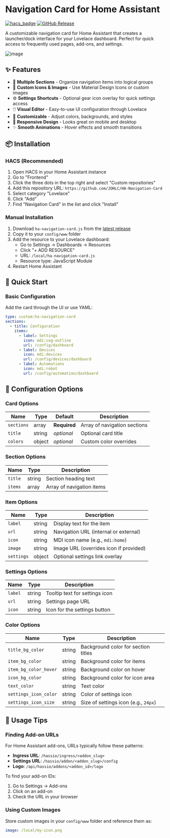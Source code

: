 # Navigation Card for Home Assistant

[![hacs_badge](https://img.shields.io/badge/HACS-Default-41BDF5.svg)](https://github.com/hacs/integration)
[![GitHub Release](https://img.shields.io/github/release/JOHLC/HA-Navigation-Card.svg)](https://github.com/JOHLC/HA-Navigation-Card/releases)

A customizable navigation card for Home Assistant that creates a launcher/dock interface for your Lovelace dashboard. Perfect for quick access to frequently used pages, add-ons, and settings.

<img width="auto" alt="image" src="https://github.com/user-attachments/assets/80ca1c44-f2be-4e53-9284-3cf674e17051" />


## ✨ Features

- 🎨 **Multiple Sections** - Organize navigation items into logical groups
- 🎯 **Custom Icons & Images** - Use Material Design Icons or custom images
- ⚙️ **Settings Shortcuts** - Optional gear icon overlay for quick settings access
- 🖱️ **Visual Editor** - Easy-to-use UI configuration through Lovelace
- 🎨 **Customizable** - Adjust colors, backgrounds, and styles
- 📱 **Responsive Design** - Looks great on mobile and desktop
- ✨ **Smooth Animations** - Hover effects and smooth transitions

## 📦 Installation

### HACS (Recommended)

1. Open HACS in your Home Assistant instance
2. Go to "Frontend"
3. Click the three dots in the top right and select "Custom repositories"
4. Add this repository URL: `https://github.com/JOHLC/HA-Navigation-Card`
5. Select category "Lovelace"
6. Click "Add"
7. Find "Navigation Card" in the list and click "Install"

### Manual Installation

1. Download `ha-navigation-card.js` from the [latest release](https://github.com/JOHLC/HA-Navigation-Card/releases)
2. Copy it to your `config/www` folder
3. Add the resource to your Lovelace dashboard:
   - Go to Settings → Dashboards → Resources
   - Click "+ ADD RESOURCE"
   - URL: `/local/ha-navigation-card.js`
   - Resource type: JavaScript Module
4. Restart Home Assistant

## 🚀 Quick Start

### Basic Configuration

Add the card through the UI or use YAML:

```yaml
type: custom:ha-navigation-card
sections:
  - title: Configuration
    items:
      - label: Settings
        icon: mdi:cog-outline
        url: /config/dashboard
      - label: Devices
        icon: mdi:devices
        url: /config/devices/dashboard
      - label: Automations
        icon: mdi:robot
        url: /config/automation/dashboard
```


## 🎨 Configuration Options

### Card Options

| Name | Type | Default | Description |
|------|------|---------|-------------|
| `sections` | array | **Required** | Array of navigation sections |
| `title` | string | _optional_ | Optional card title |
| `colors` | object | _optional_ | Custom color overrides |

### Section Options

| Name | Type | Description |
|------|------|-------------|
| `title` | string | Section heading text |
| `items` | array | Array of navigation items |

### Item Options

| Name | Type | Description |
|------|------|-------------|
| `label` | string | Display text for the item |
| `url` | string | Navigation URL (internal or external) |
| `icon` | string | MDI icon name (e.g., `mdi:home`) |
| `image` | string | Image URL (overrides icon if provided) |
| `settings` | object | Optional settings link overlay |

### Settings Options

| Name | Type | Description |
|------|------|-------------|
| `label` | string | Tooltip text for settings icon |
| `url` | string | Settings page URL |
| `icon` | string | Icon for the settings button |

### Color Options

| Name | Type | Description |
|------|------|-------------|
| `title_bg_color` | string | Background color for section titles |
| `item_bg_color` | string | Background color for items |
| `item_bg_color_hover` | string | Background color on hover |
| `icon_bg_color` | string | Background color for icon area |
| `text_color` | string | Text color |
| `settings_icon_color` | string | Color of settings icon |
| `settings_icon_size` | string | Size of settings icon (e.g., `24px`) |

## 🎯 Usage Tips

### Finding Add-on URLs

For Home Assistant add-ons, URLs typically follow these patterns:

- **Ingress URL**: `/hassio/ingress/<addon_slug>`
- **Settings URL**: `/hassio/addon/<addon_slug>/config`
- **Logo**: `/api/hassio/addons/<addon_id>/logo`

To find your add-on IDs:
1. Go to Settings → Add-ons
2. Click on an add-on
3. Check the URL in your browser

### Using Custom Images

Store custom images in your `config/www` folder and reference them as:
```yaml
image: /local/my-icon.png
```

